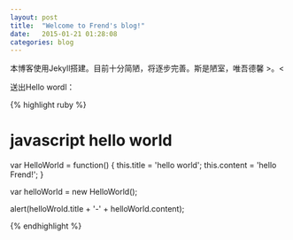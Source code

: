 ```yaml
---
layout: post
title:  "Welcome to Frend's blog!"
date:   2015-01-21 01:28:08
categories: blog
---
```

本博客使用Jekyll搭建。目前十分简陋，将逐步完善。斯是陋室，唯吾德馨 >。<

送出Hello wordl：

{% highlight ruby %}
# javascript hello world
var HelloWorld = function() {
    this.title = 'hello world';
    this.content = 'hello Frend!';
}

var helloWorld = new HelloWorld();

alert(helloWrold.title + '-' + helloWorld.content);

{% endhighlight %}

